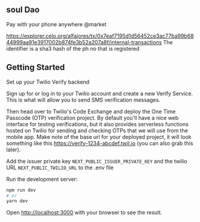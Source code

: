 ## soul Dao
Pay with your phone anywhere @market

https://explorer.celo.org/alfajores/tx/0x7eaf7195d1d56452ce3ac77ba99b6844999aa91e3917002b874fe3b52a207a8f/internal-transactions
The identifier is a sha3 hash of the ph no that is registered

## Getting Started


Set up your Twilio Verify backend

Sign up for or log in to your Twilio account and create a new Verify Service. This is what will allow you to send SMS verification messages.

Then head over to Twilio's Code Exchange and deploy the One Time Passcode (OTP) verification project. By default you'll have a nice web interface for testing verifications, but it also provides serverless functions hosted on Twilio for sending and checking OTPs that we will use from the mobile app. Make note of the base url for your deployed project, it will look something like this https://verify-1234-abcdef.twil.io (you can also grab this later).

Add the issuer private key `NEXT_PUBLIC_ISSUER_PRIVATE_KEY` and the twilio URL `NEXT_PUBLIC_TWILIO_URL` to the .env file

Run the development server:

```bash
npm run dev
# or
yarn dev
```

Open [http://localhost:3000](http://localhost:3000) with your browser to see the result.
